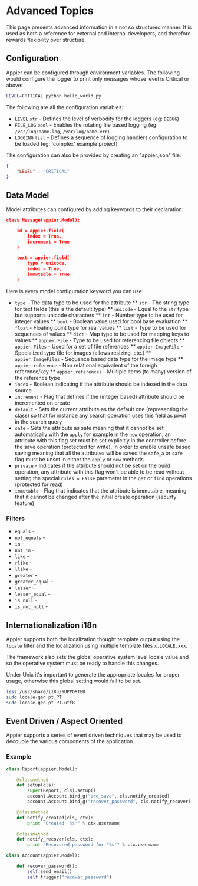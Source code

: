 # Advanced Topics

This page presents advanced information in a not so structured manner. It is used as both a reference
for external and internal developers, and therefore rewards flexibility over structure.

## Configuration

Appier can be configured through environment variables. The following would configure the logger to print only messages whose level is Critical or above:

```bash
LEVEL=CRITICAL python hello_world.py
```

The following are all the configuration variables:

* `LEVEL` `str` - Defines the level of verbodity for the loggers (eg: `DEBUG`)
* `FILE_LOG` `bool` - Enables the rotating file based logging (eg: `/var/log/name.log`, `/var/log/name.err`)
* `LOGGING` `list` - Defines a sequence of logging handlers configuration to be loaded (eg: 'complex' example project)

The configuration can also be provided by creating an "appier.json" file:

```json
{
    "LEVEL" : "CRITICAL"
}
```

## Data Model

Model attributes can configured by adding keywords to their declaration:

```json
class Message(appier.Model):

    id = appier.field(
        index = True,
        increment = True
    )

    text = appier.field(
        type = unicode,
        index = True,
        immutable = True
    )
```

Here is every model configuration keyword you can use:

* `type` - The data type to be used for the attribute
** `str` - The string type for text fields (this is the default type)
** `unicode` - Equal to the `str` type but supports unicode characters
** `int` - Number type to be used for integer values
** `bool` - Boolean value used for bool base evaluation
** `float` - Floating point type for real values
** `list` - Type to be used for sequences of values
** `dict` - Map type to be used for mapping keys to values
** `appier.File` - Type to be used for referencing file objects
** `appier.Files` - Used for a set of file references
** `appier.ImageFile` - Specialized type file for images (allows resizing, etc.)
** `appier.ImageFiles` - Sequence based data type for the image type
** `appier.reference` - Non relational equivalent of the foreigh reference/key
** `appier.references` - Multiple items (to many) version of the reference type
* `index` - Boolean indicating if the attribute should be indexed in the data source
* `increment` - Flag that defines if the (integer based) attribute should be incremented on create
* `default` - Sets the current attribute as the default one (representing the class) so that for
instance any search operation uses this field as pivot in the search query
* `safe` - Sets the attribute as safe meaning that it cannot be set automatically with the `apply`
for example in the `new` operation, an attribute with this flag set must be set explicitly in the
controller before the save operation (protected for write), in order to enable unsafe based saving
meaning that all the attributes will be saved the `safe_a` or `safe` flag must be unset in either the `apply`
or `new` methods
* `private` - Indicates if the attribute should not be set on the build operation, any attribute
with this flag won't be able to be read without setting the special `rules = False` parameter in
the `get` or `find` operations (protected for read)
* `immutable` - Flag that indicates that the attribute is immutable, meaning that it cannot be changed
after the initial create operation (securty feature)

### Filters

* `equals` -
* `not_equals` -
* `in` -
* `not_in` -
* `like` -
* `rlike` -
* `llike` -
* `greater` -
* `greater_equal` -
* `lesser` -
* `lesser_equal` -
* `is_null` -
* `is_not_null` -

## Internationalization i18n

Appier supports both the localization thought template output using the `locale` filter
and the localization using multiple template files `x.LOCALE.xxx`.

The framework also sets the global operative system level locale value and so the operative
system must be ready to handle this changes.

Under Unix it's important to generate the appropriate locales for proper usage, otherwise
this global setting would fail to be set.

```bash
less /usr/share/i18n/SUPPORTED
sudo locale-gen pt_PT
sudo locale-gen pt_PT.utf8
```

##  Event Driven / Aspect Oriented

Appier supports a series of event driven techniques that may be used to
decouple the various components of the application.

### Example

```python
class Report(appier.Model):

    @classmethod
    def setup(cls):
        super(Report, cls).setup()
        account.Account.bind_g("pre_save", cls.notify_created)
        account.Account.bind_g("recover_password", cls.notify_recover)

    @classmethod
    def notify_created(cls, ctx):
        print "Created '%s'" % ctx.usermame

    @classmethod
    def notify_recover(cls, ctx):
        print "Recovered password for '%s'" % ctx.usermame

class Account(appier.Model):

    def recover_password():
        self.send_email()
        self.trigger("recover_password")
``` 
